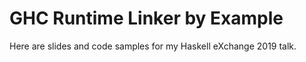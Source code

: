 # GHC Runtime Linker by Example

Here are slides and code samples for my Haskell eXchange 2019 talk.
